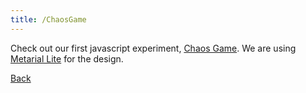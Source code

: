 ```yaml
---
title: /ChaosGame
---
```


Check out our first javascript experiment, [Chaos Game](https://github.com/The-Brains/ChaosGame).
We are using [Metarial Lite](https://getmdl.io/started/) for the design.

[Back](/)
